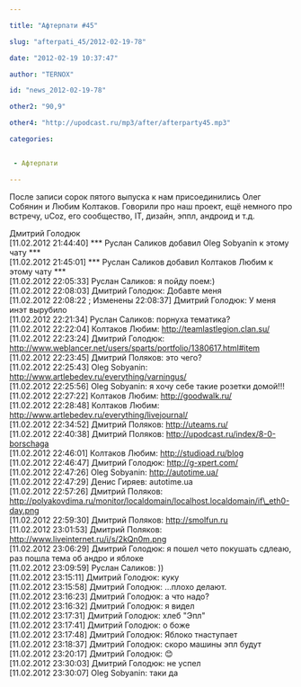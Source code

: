 ```yaml
---

title: "Афтерпати #45"

slug: "afterpati_45/2012-02-19-78"

date: "2012-02-19 10:37:47"

author: "TERNOX"

id: "news_2012-02-19-78"

other2: "90,9"

other4: "http://upodcast.ru/mp3/after/afterparty45.mp3"

categories:


 - Афтерпати

---
```

После записи сорок пятого выпуска к нам присоединились Олег Собянин и Любим Колтаков. Говорили про наш проект, ещё немного про встречу, uCoz, его сообщество, IT, дизайн, эппл, андроид и т.д.  
  

Дмитрий Голодюк  
\[11.02.2012 21:44:40\] \*\*\* Руслан Саликов добавил Oleg Sobyanin к этому чату \*\*\*  
\[11.02.2012 21:45:01\] \*\*\* Руслан Саликов добавил Колтаков Любим к этому чату \*\*\*  
\[11.02.2012 22:05:33\] Руслан Саликов: я пойду поем:)  
\[11.02.2012 22:08:03\] Дмитрий Голодюк: Добавте меня  
\[11.02.2012 22:08:22 ; Изменены 22:08:37\] Дмитрий Голодюк: У меня инэт вырубило  
\[11.02.2012 22:21:34\] Руслан Саликов: порнуха тематика?  
\[11.02.2012 22:22:04\] Колтаков Любим: http://teamlastlegion.clan.su/  
\[11.02.2012 22:23:24\] Дмитрий Голодюк: http://www.weblancer.net/users/sparts/portfolio/1380617.html#item  
\[11.02.2012 22:23:45\] Дмитрий Поляков: это чего?  
\[11.02.2012 22:25:43\] Oleg Sobyanin: http://www.artlebedev.ru/everything/varningus/  
\[11.02.2012 22:25:56\] Oleg Sobyanin: я хочу себе такие розетки домой!!!  
\[11.02.2012 22:27:22\] Колтаков Любим: http://goodwalk.ru/  
\[11.02.2012 22:28:48\] Колтаков Любим: http://www.artlebedev.ru/everything/livejournal/  
\[11.02.2012 22:34:52\] Дмитрий Поляков: http://uteams.ru/  
\[11.02.2012 22:40:38\] Дмитрий Поляков: http://upodcast.ru/index/8-0-borschaga  
\[11.02.2012 22:46:01\] Колтаков Любим: http://studioad.ru/blog  
\[11.02.2012 22:46:47\] Дмитрий Голодюк: http://g-xpert.com/  
\[11.02.2012 22:47:26\] Oleg Sobyanin: http://autotime.ua/  
\[11.02.2012 22:47:29\] Денис Гиряев: autotime.ua  
\[11.02.2012 22:57:26\] Дмитрий Поляков: http://polyakovdima.ru/monitor/localdomain/localhost.localdomain/if\_eth0-day.png  
\[11.02.2012 22:59:30\] Дмитрий Поляков: http://smolfun.ru  
\[11.02.2012 23:01:53\] Дмитрий Поляков: http://www.liveinternet.ru/i/s/2kQn0m.png  
\[11.02.2012 23:06:29\] Дмитрий Голодюк: я пошел чето покушать сдлеаю, раз пошла тема об андро и яблоке  
\[11.02.2012 23:09:59\] Руслан Саликов: ))  
\[11.02.2012 23:15:11\] Дмитрий Голодюк: куку  
\[11.02.2012 23:15:58\] Дмитрий Голодюк: ...плохо делают.  
\[11.02.2012 23:16:23\] Дмитрий Голодюк: а что надо?  
\[11.02.2012 23:16:32\] Дмитрий Голодюк: я видел  
\[11.02.2012 23:17:31\] Дмитрий Голодюк: хлеб "Эпл"  
\[11.02.2012 23:17:41\] Дмитрий Голодюк: о боже  
\[11.02.2012 23:17:48\] Дмитрий Голодюк: Яблоко тнаступает  
\[11.02.2012 23:18:37\] Дмитрий Голодюк: скоро машины эпл будут  
\[11.02.2012 23:20:17\] Дмитрий Голодюк: 😊  
\[11.02.2012 23:30:03\] Дмитрий Голодюк: не успел  
\[11.02.2012 23:30:07\] Oleg Sobyanin: таки да